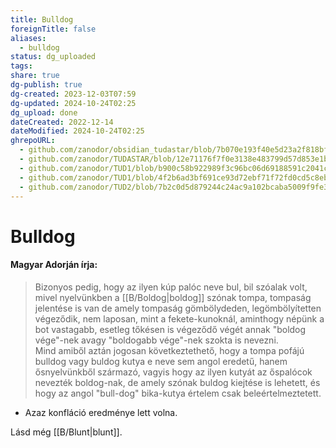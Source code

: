 ```yaml
---
title: Bulldog
foreignTitle: false
aliases:
  - bulldog
status: dg_uploaded
tags:
share: true
dg-publish: true
dg-created: 2023-12-03T07:59
dg-updated: 2024-10-24T02:25
dg_upload: done
dateCreated: 2022-12-14
dateModified: 2024-10-24T02:25
ghrepoURL:
  - github.com/zanodor/obsidian_tudastar/blob/7b070e193f40e5d23a2f818bf803593fb05aaed9/B/Bulldog.md
  - github.com/zanodor/TUDASTAR/blob/12e71176f7f0e3138e483799d57d853e1bed8a4e/B/Bulldog.md
  - github.com/zanodor/TUD1/blob/b900c58b922989f3c96bc06d69188591c2041c82/B/Bulldog.md
  - github.com/zanodor/TUD1/blob/4f2b6ad3bf691ce93d72ebf71f72fd0cd5c8eb69/B/Bulldog.md
  - github.com/zanodor/TUD2/blob/7b2c0d5d879244c24ac9a102bcaba5009f9fe3a5/B/Bulldog.md
---
```


# Bulldog

#### Magyar Adorján írja:  

> Bizonyos pedig, hogy az ilyen kúp palóc neve bul, bil szóalak volt, mivel nyelvünkben a [[B/Boldog\|boldog]] szónak tompa, tompaság jelentése is van de amely tompaság gömbölydeden, legömbölyítetten végeződik, nem laposan, mint a fekete-kunoknál, aminthogy népünk a bot vastagabb, esetleg tőkésen is végeződő végét annak "boldog vége"-nek avagy "boldogabb vége"-nek szokta is nevezni.  
> Mind amiből aztán jogosan következtethető, hogy a tompa pofájú bulldog vagy buldog kutya e neve sem angol eredetű, hanem ősnyelvünkből származó, vagyis hogy az ilyen kutyát az őspalócok nevezték boldog-nak, de amely szónak buldog kiejtése is lehetett, és hogy az angol "bull-dog" bika-kutya értelem csak beleértelmeztetett.  
- Azaz konfláció eredménye lett volna.  

Lásd még [[B/Blunt\|blunt]].  